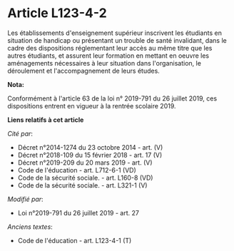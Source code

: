 # Article L123-4-2

Les établissements d'enseignement supérieur inscrivent les étudiants en situation de handicap ou présentant un trouble de
santé invalidant, dans le cadre des dispositions réglementant leur accès au même titre que les autres étudiants, et assurent
leur formation en mettant en oeuvre les aménagements nécessaires à leur situation dans l'organisation, le déroulement et
l'accompagnement de leurs études.

**Nota:**

Conformément à l'article 63 de la loi n° 2019-791 du 26 juillet 2019, ces dispositions entrent en vigueur à la rentrée
scolaire 2019.

**Liens relatifs à cet article**

_Cité par_:

  - Décret n°2014-1274 du 23 octobre 2014 - art. (V)
  - Décret n°2018-109 du 15 février 2018 - art. 17 (V)
  - Décret n°2019-209 du 20 mars 2019 - art. (V)
  - Code de l'éducation - art. L712-6-1 (VD)
  - Code de la sécurité sociale. - art. L160-8 (VD)
  - Code de la sécurité sociale. - art. L321-1 (V)

_Modifié par_:

  - Loi n°2019-791 du 26 juillet 2019 - art. 27

_Anciens textes_:

  - Code de l'éducation - art. L123-4-1 (T)
